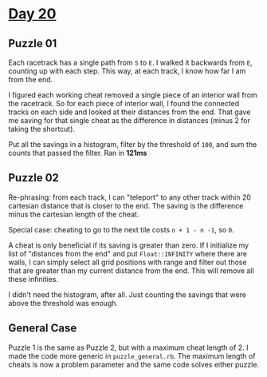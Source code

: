 # [Day 20](https://adventofcode.com/2024/day/20)

## Puzzle 01

Each racetrack has a single path from `S` to `E`.  I walked it backwards from
`E`, counting up with each step.  This way, at each track, I know how far I am
from the end.

I figured each working cheat removed a single piece of an interior wall from the
racetrack.  So for each piece of interior wall, I found the connected tracks on
each side and looked at their distances from the end.  That gave me saving for
that single cheat as the difference in distances (minus 2 for taking the
shortcut).

Put all the savings in a histogram, filter by the threshold of `100`, and sum
the counts that passed the filter.  Ran in **121ms**

## Puzzle 02

Re-phrasing: from each track, I can "teleport" to any other track within 20
cartesian distance that is closer to the end.  The saving is the difference
minus the cartesian length of the cheat.

Special case: cheating to go to the next tile costs `n + 1 - n -1`, so `0`.

A cheat is only beneficial if its saving is greater than zero.  If I initialize
my list of "distances from the end" and put `Float::INFINITY` where there are
walls, I can simply select all grid positions with range and filter out those
that are greater than my current distance from the end.  This will remove all
these infinities.

I didn't need the histogram, after all.  Just counting the savings that were
above the threshold was enough.

## General Case

Puzzle 1 is the same as Puzzle 2, but with a maximum cheat length of 2.  I made
the code more generic in `puzzle_general.rb`.  The maximum length of cheats is
now a problem parameter and the same code solves either puzzle.

